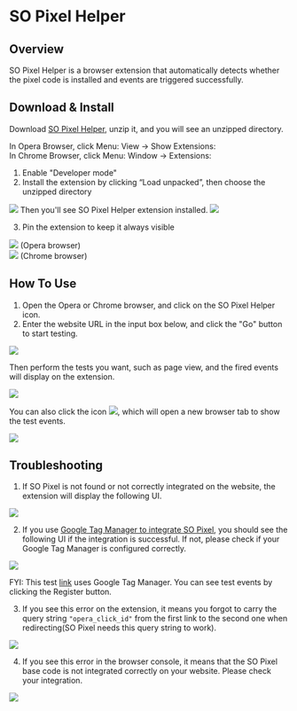 # SO Pixel Helper

## Overview

SO Pixel Helper is a browser extension that automatically detects whether the pixel code is installed and events are triggered successfully.

## Download & Install

Download [SO Pixel Helper](https://res.adx.opera.com/z/SOPixelHelper1.4.0.zip), unzip it, and you will see an unzipped directory.

In Opera Browser, click Menu: View -> Show Extensions:  
In Chrome Browser, click Menu: Window -> Extensions:

1. Enable "Developer mode"
2. Install the extension by clicking “Load unpacked”, then choose the unzipped directory
<img src="./pic_9.png" />
Then you'll see SO Pixel Helper extension installed.
<img src="./pic_10.png" />

3. Pin the extension to keep it always visible
<div class="pixel-helper__pin-extension">
  <div class="pixel-helper__pin-extension-image">
    <img src="./pic_1.png" />
    <span class="pixel-helper__pin-extension-tip">(Opera browser)</span>
  </div>
  <div class="pixel-helper__pin-extension-image">
    <img src="./pic_2.png" />
    <span class="pixel-helper__pin-extension-tip">(Chrome browser)</span>
  </div>
</div>

## How To Use

1. Open the Opera or Chrome browser, and click on the SO Pixel Helper icon.
2. Enter the website URL in the input box below, and click the "Go" button to start testing.

<img src="./pic_3.png" class="pixel-helper__image" />

Then perform the tests you want, such as page view, and the fired events will display on the extension.

<img src="./pic_4.png" class="pixel-helper__image" />

You can also click the icon ![](./external_link.svg), which will open a new browser tab to show the test events.

![](./pic_5.png)

## Troubleshooting

1. If SO Pixel is not found or not correctly integrated on the website, the extension will display the following UI.

<img src="./pic_3.png" class="pixel-helper__image" />

2. If you use [Google Tag Manager to integrate SO Pixel](../integrate-pixel-to-gtm/), you should see the following UI if the integration is successful. If not, please check if your Google Tag Manager is configured correctly.

<img src="./pic_6.png" class="pixel-helper__image" />

FYI: This test [link](https://doc.adx.opera.com/google-tag-manager-testing.html) uses Google Tag Manager. You can see test events by clicking the Register button.

3. If you see this error on the extension, it means you forgot to carry the query string `"opera_click_id"` from the first link to the second one when redirecting(SO Pixel needs this query string to work).

<img src="./pic_7.png" class="pixel-helper__image" />

4. If you see this error in the browser console, it means that the SO Pixel base code is not integrated correctly on your website. Please check your integration.

<img src="./pic_8.png" class="pixel-helper__image" />
